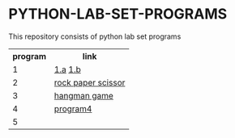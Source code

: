 # PYTHON-LAB-SET-PROGRAMS
This repository consists of python lab set programs

<table>
  <tr>
    <th>program</th>
    <th> link</th>
  </tr>
  <tr>
    <td> 1</td>
    <td> <a href="https://github.com/Supreeth2319/PYTHON-LAB-SET-PROGRAMS/blob/main/Program1(a)-to%20calculate%20some%20of%20digits.py">1.a</a>
      <a href="https://github.com/Supreeth2319/PYTHON-LAB-SET-PROGRAMS/blob/main/program1%20(b)-to%20print%20all%20prime%20numbers.py">1.b</a>
    </td>
  </tr>
  <tr>
    <td> 2</td>
    <td> <a href="https://github.com/Supreeth2319/PYTHON-LAB-SET-PROGRAMS/blob/main/program%202(Rock-paper-scissor).py">rock paper scissor</a></td>
  </tr>
  <tr>
    <td> 3</td>
    <td> <a href="https://github.com/Supreeth2319/PYTHON-LAB-SET-PROGRAMS/blob/main/Program%203(Hangman%20game).py">hangman game</a></td>
  </tr>
  <tr>
    <td> 4</td>
    <td> <a href="https://github.com/Supreeth2319/PYTHON-LAB-SET-PROGRAMS/tree/main/program-4">program4</td>
  </tr>
  <tr>
    <td> 5</td>
    <td> <a href="</td>
  </tr>
  <tr>
    <td> 6</td>
    <td> link</td>
  </tr>
  <tr>
    <td> 7</td>
    <td> link</td>
  </tr>
  <tr>
    <td> 8</td>
    <td> link</td>
  </tr>
  <tr>
    <td> 9</td>
    <td> link</td>
  </tr>
  <tr>
    <td> 10</td>
    <td> link</td>
  </tr>
  </table>
